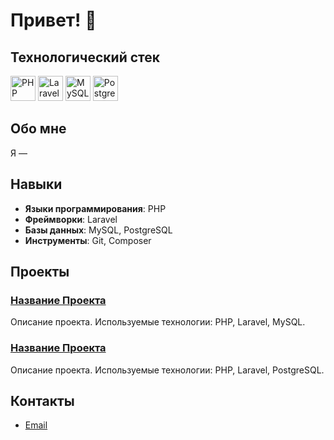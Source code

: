 # Привет! 👋

## Технологический стек

[<img src="https://cdn.simpleicons.org/php/777BB4" alt="PHP" width="40" />](https://www.php.net/)
[<img src="https://cdn.simpleicons.org/laravel/FF2D20" alt="Laravel" width="40" />](https://laravel.com/)
[<img src="https://cdn.simpleicons.org/mysql/4479A1" alt="MySQL" width="40" />](https://www.mysql.com/)
[<img src="https://cdn.simpleicons.org/postgresql/336791" alt="PostgreSQL" width="40" />](https://www.postgresql.org/)

## Обо мне

Я — 

## Навыки

- **Языки программирования**: PHP
- **Фреймворки**: Laravel
- **Базы данных**: MySQL, PostgreSQL
- **Инструменты**: Git, Composer

## Проекты

### [Название Проекта](https://github.com/ваш_профиль/название_проекта)
Описание проекта. Используемые технологии: PHP, Laravel, MySQL.

### [Название Проекта](https://github.com/ваш_профиль/название_проекта)
Описание проекта. Используемые технологии: PHP, Laravel, PostgreSQL.

## Контакты

- [Email](mailto:kim.vadim.alexandrovich@gmail.com)

<!--
**ruzen01/ruzen01** is a ✨ _special_ ✨ repository because its `README.md` (this file) appears on your GitHub profile.

Here are some ideas to get you started:

- 🔭 I’m currently working on ...
- 🌱 I’m currently learning ...
- 👯 I’m looking to collaborate on ...
- 🤔 I’m looking for help with ...
- 💬 Ask me about ...
- 📫 How to reach me: ...
- 😄 Pronouns: ...
- ⚡ Fun fact: ...
-->
